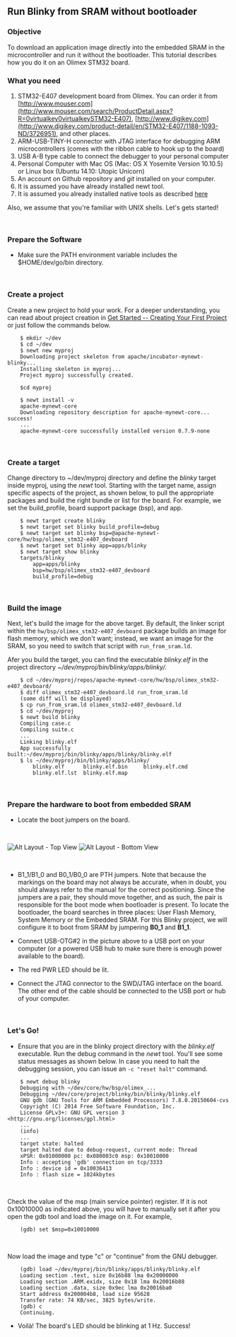 ## Run Blinky from SRAM without bootloader

### Objective

To download an application image directly into the embedded SRAM in the microcontroller and run it without the bootloader. This tutorial describes how you do it on an Olimex STM32 board.

### What you need

1. STM32-E407 development board from Olimex. You can order it from [http://www.mouser.com](http://www.mouser.com/search/ProductDetail.aspx?R=0virtualkey0virtualkeySTM32-E407), [http://www.digikey.com](http://www.digikey.com/product-detail/en/STM32-E407/1188-1093-ND/3726951), and other places.
2. ARM-USB-TINY-H connector with JTAG interface for debugging ARM microcontrollers (comes with the ribbon cable to hook up to the board)
3. USB A-B type cable to connect the debugger to your personal computer
4. Personal Computer with Mac OS (Mac: OS X Yosemite Version 10.10.5) or Linux box (Ubuntu 14.10: Utopic Unicorn)
5. An account on Github repository and *git* installed on your computer.
6. It is assumed you have already installed newt tool.
7. It is assumed you already installed native tools as described [here](../get_started/native_tools.md)

Also, we assume that you're familiar with UNIX shells. Let's gets started!

<br>


### Prepare the Software

* Make sure the PATH environment variable includes the $HOME/dev/go/bin directory.

<br>

### Create a project  

Create a new project to hold your work.  For a deeper understanding, you can read about project creation in
[Get Started -- Creating Your First Project](../get_started/project_create.md)
or just follow the commands below.

```no-highlight
    $ mkdir ~/dev
    $ cd ~/dev
    $ newt new myproj
    Downloading project skeleton from apache/incubator-mynewt-blinky...
    Installing skeleton in myproj...
    Project myproj successfully created.

    $cd myproj

    $ newt install -v
    apache-mynewt-core
    Downloading repository description for apache-mynewt-core... success!
    ...
    apache-mynewt-core successfully installed version 0.7.9-none
```

<br>

### Create a target

Change directory to ~/dev/myproj directory and define the *blinky* target inside myproj, using the *newt* tool. Starting with the target name, assign specific aspects of the project, as shown below, to pull the appropriate packages and build the right bundle or list for the board. For example, we set the build_profile, board support package (bsp), and app.


```no-highlight
    $ newt target create blinky
    $ newt target set blinky build_profile=debug
    $ newt target set blinky bsp=@apache-mynewt-core/hw/bsp/olimex_stm32-e407_devboard
    $ newt target set blinky app=apps/blinky
    $ newt target show blinky
    targets/blinky
        app=apps/blinky
        bsp=hw/bsp/olimex_stm32-e407_devboard
        build_profile=debug
```

<br>

### Build the image

Next, let's build the image for the above target. By default, the linker script within the `hw/bsp/olimex_stm32-e407_devboard` package builds an image for flash memory, which we don't want; instead, we want an image for the SRAM, so you need to switch that script with `run_from_sram.ld`.

Afer you build the target, you can find the executable *blinky.elf* in the project directory *~/dev/myproj/bin/blinky/apps/blinky/.*


```no-highlight
    $ cd ~/dev/myproj/repos/apache-mynewt-core/hw/bsp/olimex_stm32-e407_devboard/
    $ diff olimex_stm32-e407_devboard.ld run_from_sram.ld
    (some diff will be displayed)
    $ cp run_from_sram.ld olimex_stm32-e407_devboard.ld
    $ cd ~/dev/myproj
    $ newt build blinky
    Compiling case.c
    Compiling suite.c
    ...
    Linking blinky.elf
    App successfully built:~/dev/myproj/bin/blinky/apps/blinky/blinky.elf
    $ ls ~/dev/myproj/bin/blinky/apps/blinky/
        blinky.elf      blinky.elf.bin     blinky.elf.cmd  
        blinky.elf.lst  blinky.elf.map
```

<br>

### Prepare the hardware to boot from embedded SRAM

* Locate the boot jumpers on the board.

<br>

![Alt Layout - Top View](pics/topview.png)
![Alt Layout - Bottom View](pics/bottomview.png)

<br>

* B1_1/B1_0 and B0_1/B0_0 are PTH jumpers. Note that because the markings on the board may not always be accurate, when in doubt, you should always refer to the manual for the correct positioning. Since the jumpers are a pair, they should move together, and as such, the pair is responsible for the boot mode when bootloader is present.
To locate the bootloader, the board searches in three places: User Flash Memory, System Memory or the Embedded SRAM. For this Blinky project, we will configure it to boot from SRAM by jumpering **B0_1** and **B1_1**.

* Connect USB-OTG#2 in the picture above to a USB port on your computer (or a powered USB hub to make sure there is enough power available to the board).

* The red PWR LED should be lit.

* Connect the JTAG connector to the SWD/JTAG interface on the board. The other end of the cable should be connected to the USB port or hub of your computer.

<br>

### Let's Go!

* Ensure that you are in the blinky project directory with the *blinky.elf* executable. Run the debug command in the *newt* tool. You'll see some status messages as shown below. In case you need to halt the debugging session, you can issue an `-c "reset halt"` command.


```no-highlight
    $ newt debug blinky
    Debugging with ~/dev/core/hw/bsp/olimex_...
    Debugging ~/dev/core/project/blinky/bin/blinky/blinky.elf
    GNU gdb (GNU Tools for ARM Embedded Processors) 7.8.0.20150604-cvs
    Copyright (C) 2014 Free Software Foundation, Inc.
    License GPLv3+: GNU GPL version 3 <http://gnu.org/licenses/gpl.html>
    ...
    (info)
    ...
    target state: halted
    target halted due to debug-request, current mode: Thread
    xPSR: 0x01000000 pc: 0x080003c0 msp: 0x10010000
    Info : accepting 'gdb' connection on tcp/3333
    Info : device id = 0x10036413
    Info : flash size = 1024kbytes
```
<br>

Check the value of the msp (main service pointer) register. If it is not 0x10010000 as indicated above, you will have to manually set it after you open the gdb tool and load the image on it. For example,

```no-highlight
    (gdb) set $msp=0x10010000
```

<br>

   Now load the image and type "c" or "continue" from the GNU debugger.

```no-highlight           
    (gdb) load ~/dev/myproj/bin/blinky/apps/blinky/blinky.elf   
    Loading section .text, size 0x16b88 lma 0x20000000
    Loading section .ARM.exidx, size 0x18 lma 0x20016b88
    Loading section .data, size 0x9ec lma 0x20016ba0
    Start address 0x200004b8, load size 95628
    Transfer rate: 74 KB/sec, 3825 bytes/write.
    (gdb) c
    Continuing.
```   

* Voilà! The board's LED should be blinking at 1 Hz. Success!

<br>

